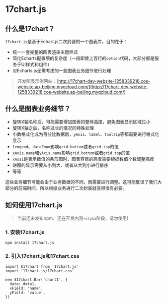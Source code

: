 # 17chart.js

## 什么是17chart？

`17chart.js`是基于Echart.js二次封装的一个图表库，目的在于：

- 统一一套完整的图表渲染主题样式
- 简化Echarts配置项的复杂度（一段即使上百行的`option`代码，大部分都是服务于UI样式和组件）
- 对Echarts.js无需考虑的一些图表业务细节进行处理

> 开发图表示例网站：[http://17chart-dev-website-1258339218.cos-website.ap-beijing.myqcloud.com/](http://17chart-dev-website-1258339218.cos-website.ap-beijing.myqcloud.com/)

## 什么是图表业务细节？

- 旋转X轴名称后，可能需要增加图表的整体高度，避免图表显示区域过小
- 旋转X轴之后，名称过长的情况的特殊处理
- 小数格式化成为百分比数据后，`yAxis`、`label`、`tooltip`等都需要进行格式化显示
- `lengend`、`dataZoom`影响`grid.bottom`或者`grid.top`的值
- `xAxis.name`和`yAxis.name`影响`grid.bottom`或者`grid.top`的值
- `xAxsi`是表示数值的条形图时，图表容器的高度需要根据数值个数调整高度
- 饼图的显示需要从小到大、或者从大到小进行排序
- 等等


这些业务细节可能会由于业务数据的不同，而需要进行调整。这可能耽误了我们大部分的前端时间。所以根据业务进行二次封装就变得很有必要。

## 如何使用17chart.js

> 当前还未发布npm，还在开发内测-`alpha`阶段，请勿使用!

### 1. 安装17chart.js

```
npm install 17chart.js
```

### 2. 引入17chart.js和17chart.css

```
import $17chart from '17chart.js'
import '17chart.js/17chart.css'

new $17chart.Bar('chart1', {
  data: data1,
  xField: 'name',
  yField: 'value',
})
```

